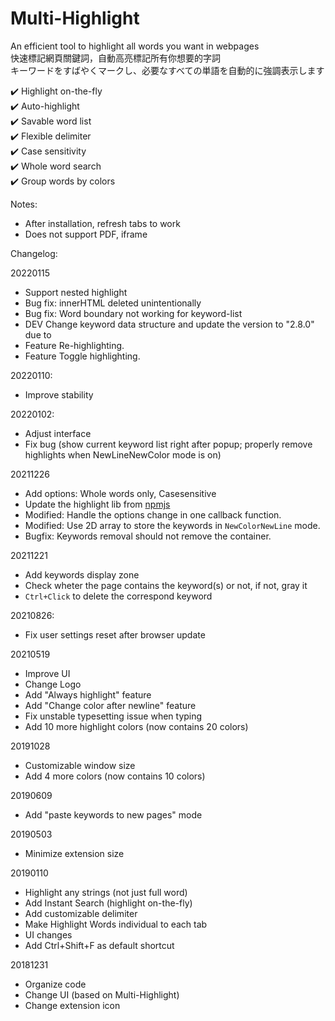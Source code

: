 # Multi-Highlight


An efficient tool to highlight all words you want in webpages  
快速標記網頁關鍵詞，自動高亮標記所有你想要的字詞  
キーワードをすばやくマークし、必要なすべての単語を自動的に強調表示します  

✔️ Highlight on-the-fly  
✔️ Auto-highlight  
✔️ Savable word list  
✔️ Flexible delimiter  
✔️ Case sensitivity  
✔️ Whole word search  
✔️ Group words by colors  


Notes:
* After installation, refresh tabs to work
* Does not support PDF, iframe



Changelog:

20220115
* Support nested highlight
* Bug fix: innerHTML deleted unintentionally
* Bug fix: Word boundary not working for keyword-list
* DEV Change keyword data structure and update the version to "2.8.0" due to 
* Feature Re-highlighting.
* Feature Toggle highlighting.

20220110:  
* Improve stability

20220102:
* Adjust interface
* Fix bug (show current keyword list right after popup; properly remove highlights when NewLineNewColor mode is on)

20211226
* Add options: Whole words only, Casesensitive
* Update the highlight lib from [npmjs](https://www.npmjs.com/package/jquery-highlight)
* Modified: Handle the options change in one callback function.
* Modified: Use 2D array to store the keywords in `NewColorNewLine` mode.
* Bugfix: Keywords removal should not remove the container.

20211221
* Add keywords display zone
* Check wheter the page contains the keyword(s) or not, if not, gray it
* `Ctrl+Click` to delete the correspond keyword

20210826:
* Fix user settings reset after browser update

20210519
* Improve UI
* Change Logo
* Add "Always highlight" feature
* Add "Change color after newline" feature
* Fix unstable typesetting issue when typing
* Add 10 more highlight colors (now contains 20 colors)

20191028
* Customizable window size
* Add 4 more colors (now contains 10 colors)

20190609
* Add "paste keywords to new pages" mode

20190503
* Minimize extension size

20190110
* Highlight any strings (not just full word)
* Add Instant Search (highlight on-the-fly)
* Add customizable delimiter
* Make Highlight Words individual to each tab
* UI changes
* Add Ctrl+Shift+F as default shortcut

20181231
* Organize code
* Change UI (based on Multi-Highlight)
* Change extension icon
